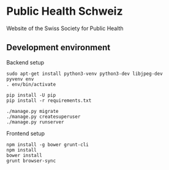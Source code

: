 Public Health Schweiz
=====================

Website of the Swiss Society for Public Health

## Development environment

Backend setup

```
sudo apt-get install python3-venv python3-dev libjpeg-dev
pyvenv env
. env/bin/activate

pip install -U pip
pip install -r requirements.txt

./manage.py migrate
./manage.py createsuperuser
./manage.py runserver
```

Frontend setup

```
npm install -g bower grunt-cli
npm install
bower install
grunt browser-sync
```

